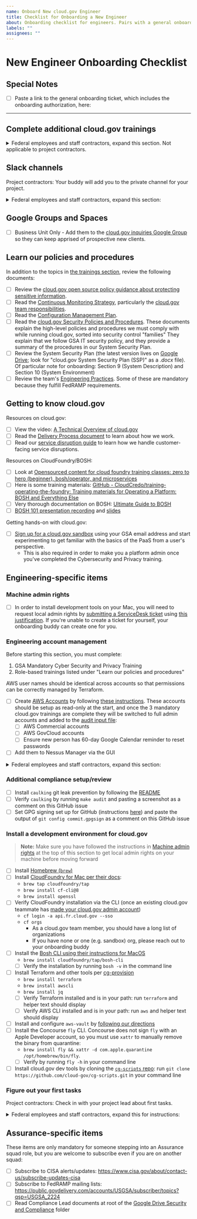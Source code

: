 ```yaml
---
name: Onboard New cloud.gov Engineer
title: Checklist for Onboarding a New Engineer
about: Onboarding checklist for engineers. Pairs with a general onboarding checklist.
labels: ""
assignees: ""
---
```


# New Engineer Onboarding Checklist

## Special Notes

- [ ] Paste a link to the general onboarding ticket, which includes the onboarding authorization, here:

---

## Complete additional cloud.gov trainings

<details>
  <summary>
    Federal employees and staff contractors, expand this section. Not applicable to project contractors.
  </summary>

Engineers who are federal employees or staff contractors have a Contingency Plan role and may participate in Incident Response, so they must complete the CP and IR trainings. Project contractors do not need to complete these trainings. Check one of the following:

- [ ] Coordinate with your onboarding buddy to schedule Contingency Planning training within 60 days. (and annually after that). This will cover the following document, which you should also review before or after training:
  - [ ] Read the [Contingency Plan](https://docs.cloud.gov/ops/contingency-plan/).
- [ ] Coordinate with your onboarding buddy to schedule [Incident Response Training](https://docs.google.com/presentation/d/1AZjQE8zBzMRWZIFUuJPkJLted1ykGtALrLPoPRx5Vls/edit#slide=id.p) within 60 days of joining the team (and annually after that). This will cover the following document, which you should also review before or after training:
  - [ ] Read the [Incident Response Guide](https://cloud.gov/docs/ops/security-ir/).

</details>

## Slack channels

Project contractors: Your buddy will add you to the private channel for your project.

<details>
  <summary>
    Federal employees and staff contractors, expand this section:
  </summary>

Your onboarding buddy will add you to these Slack channels:

- [ ] `#cg-aws-security` - private channel where bots post security notices
- [ ] `#cg-billing` - private business development channel (if applicable)
- [ ] `#cg-incidents` - private channel for incident response
- [ ] `#cg-ops-banter` - private channel for operations/engineering banter
- [ ] `#cg-priv-all` - private channel for in-team discussion
- [ ] `#cg-priv-compliance` - private channel for security and compliance discussions

</details>

## Google Groups and Spaces

- [ ] Business Unit Only - Add them to the [cloud.gov inquiries Google Group](https://groups.google.com/a/gsa.gov/forum/#!forum/cloud-gov-inquiries) so they can keep apprised of prospective new clients.

## Learn our policies and procedures

In addition to the topics in [the trainings section](#complete-cloudgov-trainings), review the following documents:

- [ ] Review the [cloud.gov open source policy guidance about protecting sensitive information](https://github.com/18F/open-source-policy/blob/master/practice.md#protecting-sensitive-information).
- [ ] Read the [Continuous Monitoring Strategy](https://cloud.gov/docs/ops/continuous-monitoring/), particularly the [cloud.gov team responsibilities](https://cloud.gov/docs/ops/continuous-monitoring/#cloud-gov-team).
- [ ] Read the [Configuration Management Plan](https://cloud.gov/docs/ops/configuration-management/).
- [ ] Read the [cloud.gov Security Policies and Procedures](https://github.com/cloud-gov/cg-compliance-docs). These documents explain the high-level policies and procedures we must comply with while running cloud.gov, sorted into security control "families" They explain that we follow GSA IT security policy, and they provide a summary of the procedures in our System Security Plan.
- [ ] Review the System Security Plan (the latest version lives on [Google Drive](https://drive.google.com/drive/u/0/folders/0B6fPl5s12igNX3JwR2xFZVpmek0); look for "cloud.gov System Security Plan (SSP)" as a _.docx_ file). Of particular note for onboarding: Section 9 (System Description) and Section 10 (System Environment)
- [ ] Review the team's [Engineering Practices](https://github.com/cloud-gov/internal-docs/tree/main/docs/resources/Engineering-Practices). Some of these are mandatory because they fulfill FedRAMP requirements.

## Getting to know cloud.gov

Resources on cloud.gov:

- [ ] View the video: [A Technical Overview of cloud.gov](https://youtu.be/lwQCDeIm1Es)
- [ ] Read the [Delivery Process document](https://github.com/cloud-gov/product/blob/master/StoryLifecycle.md) to learn about how we work.
- [ ] Read our [service disruption guide](https://cloud.gov/docs/ops/service-disruption-guide/) to learn how we handle customer-facing service disruptions.

Resources on CloudFoundry/BOSH:

- [ ] Look at [Opensourced content for cloud foundry training classes: zero to hero (beginner), bosh/operator, and microservices](https://github.com/EngineerBetter/summit-training-classes)
- [ ] Here is some training materials: [GitHub - CloudCredo/training-operating-the-foundry: Training materials for Operating a Platform: BOSH and Everything Else](https://github.com/CloudCredo/training-operating-the-foundry)
- [ ] Very thorough documentation on BOSH: [Ultimate Guide to BOSH](https://ultimateguidetobosh.com/)
- [ ] [BOSH 101 presentation recording](https://drive.google.com/file/d/1CRYsgusiKnHm8p5wE8pi2ybcdsWKSqyA/view) and [slides](https://docs.google.com/presentation/d/1PN0MpcKGtwKlRZqh5Ol3kBYAi-LIYZY4MDFo61rZ97Y/edit?usp=drive_web&ouid=109379933856846715499)

Getting hands-on with cloud.gov:

- [ ] [Sign up for a cloud.gov sandbox](https://cloud.gov/sign-up/#get-trial-access-and-a-free-sandbox-space) using your GSA email address and start experimenting to get familiar with the basics of the PaaS from a user's perspective.
  - This is also required in order to make you a platform admin once you've completed the Cybersecurity and Privacy training.

## Engineering-specific items

### Machine admin rights

- [ ] In order to install development tools on your Mac, you will need to request local admin rights by [submitting a ServiceDesk ticket](https://docs.google.com/document/d/1xepZsh83lxPDykrb1NXoeHxj8m78qsdW-9KqzO_CHOQ/edit) using [this justification](https://docs.google.com/document/d/1YGid3pTji5W_M9RuF1GDf614BVkLIRDmSrt1tDbej-o/edit). If you're unable to create a ticket for yourself, your onboarding buddy can create one for you.

### Engineering account management

Before starting this section, you must complete:

1. GSA Mandatory Cyber Security and Privacy Training
1. Role-based trainings listed under "Learn our policies and procedures"

AWS user names should be identical across accounts so that permissions can be correctly managed by Terraform.

- [ ] Create [AWS Accounts](https://cloud.gov/docs/ops/aws-onboarding/) by following [these instructions](https://github.com/cloud-gov/aws-admin/blob/main/docs/user_mgmt.md). These accounts should be setup as read-only at the start, and once the 3 mandatory cloud.gov trainings are complete they will be switched to full admin accounts and added to the [audit input file](https://github.com/cloud-gov/cg-compliance/blob/master/audit/inputs.yml):
  - [ ] AWS Commercial accounts
  - [ ] AWS GovCloud accounts
  - [ ] Ensure new person has 60-day Google Calendar reminder to reset passwords
- [ ] Add them to Nessus Manager via the GUI

<details>
  <summary>
    Federal employees and staff contractors, expand this section:
  </summary>

You are a member of the Cloud Operations team, which means you have additional administrative permissions:

- [ ] [Make them an admin](https://cloud.gov/docs/ops/managing-users/#managing-admins) of the platform.
- [ ] Add them to the [`platform-ops`](https://github.com/orgs/cloud-gov/teams/platform-ops) team in GitHub.
- [ ] Add them as an admin on the cg-django-uaa [docs](https://readthedocs.org/projects/cg-django-uaa/)
- [ ] Add them to [our dockerhub org](https://hub.docker.com/orgs/cloudgov) and ensure we're not over our license count
- [ ] Add them as an `agent` to the cloud.gov support Zendesk (Ask a cloud.gov member with admin access to Zendesk to add them).
- [ ] Add them as Technical users to [Ubuntu Advantage](https://ubuntu.com/pro/users) (Admin users for leads and supervisors)

</details>

### Additional compliance setup/review

- [ ] Install `caulking` git leak prevention by following the [README](https://github.com/cloud-gov/caulking/blob/master/README.md)
- [ ] Verify `caulking` by running `make audit` and pasting a screenshot as a comment on this GitHub issue
- [ ] Set GPG signing set up for GitHub (instructions [here](https://docs.google.com/document/d/11UDxvfkhncyLEs-NUCniw2u54j4uQBqsR2SBiLYPUZc/edit)) and paste the output of `git config commit.gpgsign` as a comment on this GitHub issue

### Install a development environment for cloud.gov

> **Note:** Make sure you have followed the instructions in [Machine admin rights](#machine-admin-rights) at the top of this section to get local admin rights on your machine before moving forward

- [ ] Install [Homebrew (`brew`)](https://brew.sh/)
- [ ] Install [CloudFoundry for Mac per their docs](https://docs.cloudfoundry.org/cf-cli/install-go-cli.html#pkg-mac):
  - `brew tap cloudfoundry/tap`
  - `brew install cf-cli@8`
  - `brew install openssl`
- [ ] Verify CloudFoundry installation via the CLI (once an existing cloud.gov teammate has [made your cloud.gov admin account](https://cloud.gov/docs/ops/managing-users/#creating-admins))
  - `cf login -a api.fr.cloud.gov --sso`
  - `cf orgs`
    - As a cloud.gov team member, you should have a long list of organizations
    - If you have none or one (e.g. sandbox) org, please reach out to your onboarding buddy
- [ ] Install the [Bosh CLI using their instructions for MacOS](https://bosh.io/docs/cli-v2-install/#using-homebrew-on-macos)
  - `brew install cloudfoundry/tap/bosh-cli`
  - [ ] Verify the installation by running `bosh -v` in the command line
- [ ] Install Terraform and other tools per [cg-provision](https://github.com/cloud-gov/cg-provision)
  - `brew install terraform`
  - `brew install awscli`
  - `brew install jq`
  - [ ] Verify Terraform installed and is in your path: run `terraform` and helper text should display
  - [ ] Verify AWS CLI installed and is in your path: run `aws` and helper text should display
- [ ] Install and configure `aws-vault` by [following our directions](https://cloud.gov/docs/ops/secrets/#aws-credentials)
- [ ] Install the Concourse `fly` CLI. Concourse does not sign `fly` with an Apple Developer account, so you must use `xattr` to manually remove the binary from quarantine:
  - `brew install fly && xattr -d com.apple.quarantine /opt/homebrew/bin/fly`.
  - [ ] Verify by running `fly -h` in your command line
- [ ] Install cloud.gov dev tools by cloning the [`cg-scripts` repo](https://github.com/cloud-gov/cg-scripts/): run `git clone https://github.com/cloud-gov/cg-scripts.git` in your command line

### Figure out your first tasks

Project contractors: Check in with your project lead about first tasks.

<details>
  <summary>
    Federal employees and staff contractors, expand this for instructions:
  </summary>

The engineering team currently contains the following squads, each with their own projects:

- Assurance, which focuses on security and compliance
- Platform, which maintains and improves cloud.gov, focusing on internals like our AWS architecture and Cloud Foundry
- Customer Success, which focuses on customer-facing features like service brokers and observability tools

If you are not already assigned to a particular squad, work with your onboarding buddy to join squad standups and learn what each squad is working on.

</details>

## Assurance-specific items

These items are only mandatory for someone stepping into an Assurance squad role, but you are welcome to subscribe even if you are on another squad:

- [ ] Subscribe to CISA alerts/updates: https://www.cisa.gov/about/contact-us/subscribe-updates-cisa
- [ ] Subscribe to FedRAMP mailing lists: https://public.govdelivery.com/accounts/USGSA/subscriber/topics?qsp=USGSA_2224
- [ ] Read Compliance Lead documents at root of the [Google Drive Security and Compliance](https://drive.google.com/drive/u/0/folders/1_vAXZsdVFYssR1DRCaavBCoDE_uxQCI5) folder
